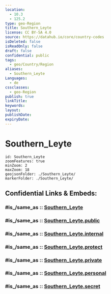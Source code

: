 ```yaml
---
location:
  - 10.3
  - 125.2
type: geo-Region
title: Southern_Leyte
license: CC BY-SA 4.0
source: https://datahub.io/core/country-codes
isDeleted: false
isReadOnly: false
draft: false
confidential: public
tags:
  - geo/Country/Region
aliases:
  - Southern_Leyte
Languages:
  - de
cssclasses:
  - geo-Region
publish: true
linkTitle:
keywords:
layout:
publishDate:
expiryDate:
---
```


# Southern_Leyte

```leaflet
id: Southern_Leyte
zoomFeatures: true 
minZoom: 2 
maxZoom: 18
geojsonFolder: ./Southern_Leyte/
markerFolder: ./Southern_Leyte/
```


## Confidential Links & Embeds: 

### #is_/same_as :: [Southern_Leyte](/_Standards/Earth/Continent/Asia/Asia~South~East/Malay_Archipelago/Philippines/Regions~Philippines/Southern_Leyte.md) 

### #is_/same_as :: [Southern_Leyte.public](/_public/Earth/Continent/Asia/Asia~South~East/Malay_Archipelago/Philippines/Regions~Philippines/Southern_Leyte.public.md) 

### #is_/same_as :: [Southern_Leyte.internal](/_internal/Earth/Continent/Asia/Asia~South~East/Malay_Archipelago/Philippines/Regions~Philippines/Southern_Leyte.internal.md) 

### #is_/same_as :: [Southern_Leyte.protect](/_protect/Earth/Continent/Asia/Asia~South~East/Malay_Archipelago/Philippines/Regions~Philippines/Southern_Leyte.protect.md) 

### #is_/same_as :: [Southern_Leyte.private](/_private/Earth/Continent/Asia/Asia~South~East/Malay_Archipelago/Philippines/Regions~Philippines/Southern_Leyte.private.md) 

### #is_/same_as :: [Southern_Leyte.personal](/_personal/Earth/Continent/Asia/Asia~South~East/Malay_Archipelago/Philippines/Regions~Philippines/Southern_Leyte.personal.md) 

### #is_/same_as :: [Southern_Leyte.secret](/_secret/Earth/Continent/Asia/Asia~South~East/Malay_Archipelago/Philippines/Regions~Philippines/Southern_Leyte.secret.md)


